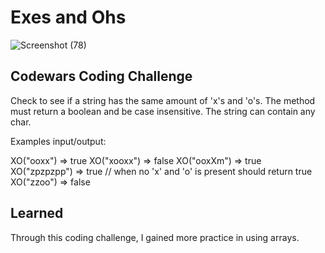 # Exes and Ohs

![Screenshot (78)](https://user-images.githubusercontent.com/47072462/54854658-ff7c8980-4cc9-11e9-9a0f-bb1f01e847fe.png)

## Codewars Coding Challenge

Check to see if a string has the same amount of 'x's and 'o's. The method must return a boolean and be case insensitive. The string can contain any char.

Examples input/output:

XO("ooxx") => true
XO("xooxx") => false
XO("ooxXm") => true
XO("zpzpzpp") => true // when no 'x' and 'o' is present should return true
XO("zzoo") => false

## Learned

Through this coding challenge, I gained more practice in using arrays.
